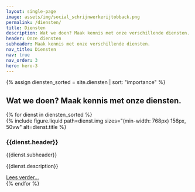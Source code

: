 ```yaml
---
layout: single-page
image: assets/img/social_schrijnwerkerijtobback.png
permalink: /diensten/
title: Diensten
description: Wat we doen? Maak kennis met onze verschillende diensten.
header: Onze diensten
subheader: Maak kennis met onze verschillende diensten.
nav_title: Diensten
nav: true
nav_order: 3
hero: hero-3
---
```


{% assign diensten_sorted = site.diensten | sort: "importance" %}

<section>
  <div class="container pt-5 pb-5">
    <div class="row">
      <div class="col-md-12">
        <h2>Wat we doen? Maak kennis met onze diensten.</h2>
      </div>
    </div>
    {% for dienst in diensten_sorted %}
        <div class="row mt-5">
            <div class="col-md-6">
                {% include figure.liquid path=dienst.img sizes="(min-width: 768px) 156px, 50vw" alt=dienst.title %}
            </div>
            <div class="col-md-6">
                <h3 >{{dienst.header}}</h3>
                <div class="dienst-sub ">{{dienst.subheader}}</div>
                <p >{{dienst.description}}</p>
                <a href="{{dienst.url}}" class="btn btn-outline-black btn-sm" role="button" aria-pressed="true" alt="Ontdek meer over {{dienst.title}}">Lees verder...</a>
            </div>
        </div>
    {% endfor %}
  </div>
</section>
